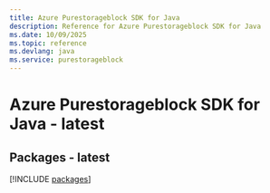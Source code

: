 ```yaml
---
title: Azure Purestorageblock SDK for Java
description: Reference for Azure Purestorageblock SDK for Java
ms.date: 10/09/2025
ms.topic: reference
ms.devlang: java
ms.service: purestorageblock
---
```

# Azure Purestorageblock SDK for Java - latest
## Packages - latest
[!INCLUDE [packages](purestorageblock-index.md)]